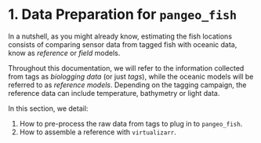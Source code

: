 # 1. Data Preparation for `pangeo_fish`

In a nutshell, as you might already know, estimating the fish locations consists of comparing sensor data from tagged fish with oceanic data, know as _reference_ or _field_ models.

Throughout this documentation, we will refer to the information collected from tags as _biologging data_ (or just _tags_), while the oceanic models will be referred to as _reference models_.
Depending on the tagging campaign, the reference data can include temperature, bathymetry or light data.

In this section, we detail:

1. How to pre-process the raw data from tags to plug in to `pangeo_fish`.
2. How to assemble a reference with `virtualizarr`.
